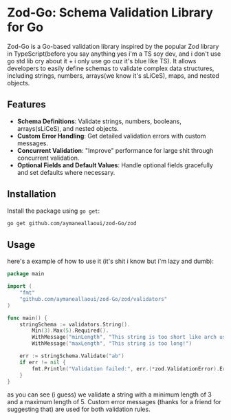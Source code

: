 # Zod-Go: Schema Validation Library for Go

Zod-Go is a Go-based validation library inspired by the popular Zod library in TypeScript(before you say anything yes i'm a TS soy dev, and i don't use go std lib cry about it + i only use go cuz it's blue like TS). It allows developers to easily define schemas to validate complex data structures, including strings, numbers, arrays(we know it's sLiCeS), maps, and nested objects.

## Features

- **Schema Definitions**: Validate strings, numbers, booleans, arrays(sLiCeS), and nested objects.
- **Custom Error Handling**: Get detailed validation errors with custom messages.
- **Concurrent Validation**: "Improve" performance for large shit through concurrent validation.
- **Optional Fields and Default Values**: Handle optional fields gracefully and set defaults where necessary.

## Installation

Install the package using `go get`:

```bash
go get github.com/aymaneallaoui/zod-Go/zod
```

## Usage

here's a example of how to use it (it's shit i know but i'm lazy and dumb):

```go
package main

import (
	"fmt"
	"github.com/aymaneallaoui/zod-Go/zod/validators"
)

func main() {
	stringSchema := validators.String().
		Min(3).Max(5).Required().
		WithMessage("minLength", "This string is too short like arch users D😒!").
		WithMessage("maxLength", "This string is too long!")

	err := stringSchema.Validate("ab")
	if err != nil {
		fmt.Println("Validation failed:", err.(*zod.ValidationError).ErrorJSON())
	}
}

```

as you can see (i guess) we validate a string with a minimum length of 3 and a maximum length of 5.
Custom error messages (thanks for a friend for suggesting that) are used for both validation rules.
